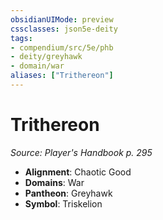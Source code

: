 ```yaml
---
obsidianUIMode: preview
cssclasses: json5e-deity
tags:
- compendium/src/5e/phb
- deity/greyhawk
- domain/war
aliases: ["Trithereon"]
---
```

# Trithereon
*Source: Player's Handbook p. 295* 

- **Alignment**: Chaotic Good
- **Domains**: War
- **Pantheon**: Greyhawk
- **Symbol**: Triskelion